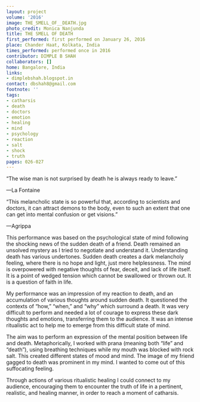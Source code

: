 ```yaml
---
layout: project
volume: '2016'
image: THE_SMELL_OF__DEATH.jpg
photo_credit: Monica Nanjunda
title: THE SMELL OF DEATH
first_performed: first performed on January 26, 2016
place: Chander Haat, Kolkata, India
times_performed: performed once in 2016
contributor: DIMPLE B SHAH
collaborators: []
home: Bangalore, India
links:
- dimplebshah.blogspot.in
contact: dbshah8@gmail.com
footnote: ''
tags:
- catharsis
- death
- doctors
- emotion
- healing
- mind
- psychology
- reaction
- salt
- shock
- truth
pages: 026-027
---
```


“The wise man is not surprised by death he is always ready to leave.”

—La Fontaine

“This melancholic state is so powerful that, according to scientists and doctors, it can attract demons to the body, even to such an extent that one can get into mental confusion or get visions.”

—Agrippa

This performance was based on the psychological state of mind following the shocking news of the sudden death of a friend. Death remained an unsolved mystery as I tried to negotiate and understand it. Understanding death has various undertones. Sudden death creates a dark melancholy feeling, where there is no hope and light, just mere helplessness. The mind is overpowered with negative thoughts of fear, deceit, and lack of life itself. It is a point of wedged tension which cannot be swallowed or thrown out. It is a question of faith in life.

My performance was an impression of my reaction to death, and an accumulation of various thoughts around sudden death. It questioned the contexts of “how,” “when,” and “why” which surround a death. It was very difficult to perform and needed a lot of courage to express these dark thoughts and emotions, transferring them to the audience. It was an intense ritualistic act to help me to emerge from this difficult state of mind.

The aim was to perform an expression of the mental position between life and death. Metaphorically, I worked with prana (meaning both “life” and “death”), using breathing techniques while my mouth was blocked with rock salt. This created different states of mood and mind. The image of my friend gagged to death was prominent in my mind. I wanted to come out of this suffocating feeling.

Through actions of various ritualistic healing I could connect to my audience, encouraging them to encounter the truth of life in a pertinent, realistic, and healing manner, in order to reach a moment of catharsis.
